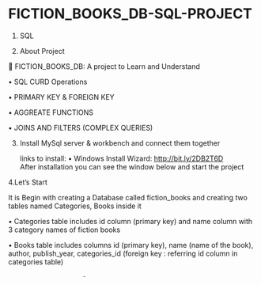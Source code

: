 # FICTION_BOOKS_DB-SQL-PROJECT

1. SQL 


2. About Project


	FICTION_BOOKS_DB: A project to Learn and Understand 

•	SQL CURD Operations 

•	PRIMARY KEY & FOREIGN KEY

•	AGGREATE FUNCTIONS

•	JOINS AND FILTERS (COMPLEX QUERIES)

3. Install MySql server & workbench and connect them together


	links to install:
•	Windows Install Wizard: http://bit.ly/2DB2T6D   
	After installation you can see the window below and start the project

 

4.Let’s Start


It is Begin with creating a  Database called fiction_books and creating two tables named Categories, Books inside it 

•	Categories table includes id column (primary key) and name column with 3 category names of fiction books

•	Books table includes columns id (primary key), name (name of the book), author, publish_year, categories_id (foreign key : referring id column in  categories table)

 





                         -
    
